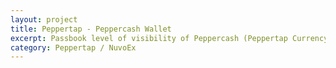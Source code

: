 ```yaml
---
layout: project
title: Peppertap - Peppercash Wallet
excerpt: Passbook level of visibility of Peppercash (Peppertap Currency) transactions to users
category: Peppertap / NuvoEx
---
```

